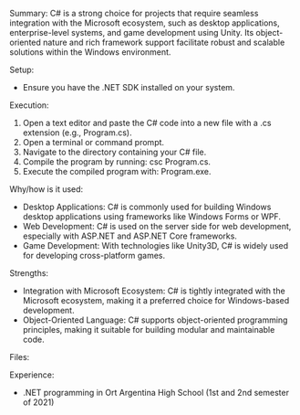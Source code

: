 Summary:
C# is a strong choice for projects that require seamless integration with the Microsoft ecosystem, such as desktop applications, enterprise-level systems, and game development using Unity. Its object-oriented nature and rich framework support facilitate robust and scalable solutions within the Windows environment.

Setup:
- Ensure you have the .NET SDK installed on your system.

Execution:
1) Open a text editor and paste the C# code into a new file with a .cs extension (e.g., Program.cs).
2) Open a terminal or command prompt.
3) Navigate to the directory containing your C# file.
4) Compile the program by running: csc Program.cs.
5) Execute the compiled program with: Program.exe.

Why/how is it used:
- Desktop Applications: C# is commonly used for building Windows desktop applications using frameworks like Windows Forms or WPF.
- Web Development: C# is used on the server side for web development, especially with ASP.NET and ASP.NET Core frameworks.
- Game Development: With technologies like Unity3D, C# is widely used for developing cross-platform games.

Strengths:
- Integration with Microsoft Ecosystem: C# is tightly integrated with the Microsoft ecosystem, making it a preferred choice for Windows-based development.
- Object-Oriented Language: C# supports object-oriented programming principles, making it suitable for building modular and maintainable code.

Files:


Experience:
- .NET programming in Ort Argentina High School (1st and 2nd semester of 2021)

